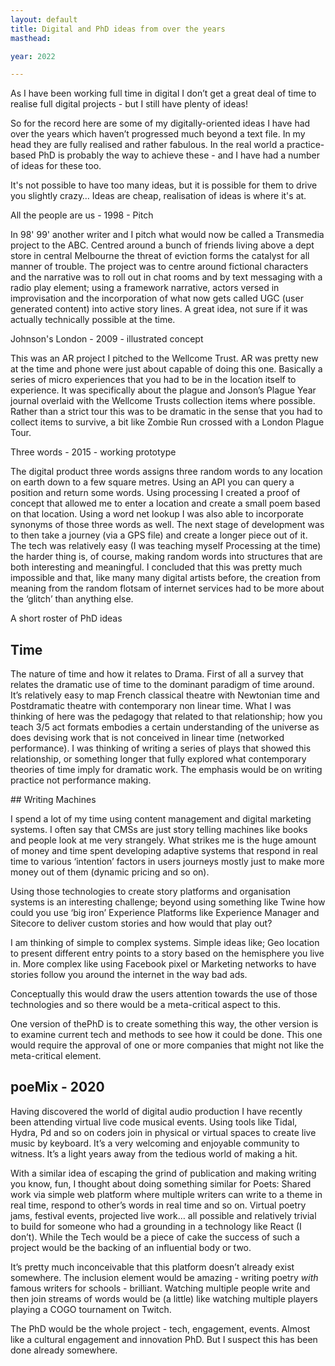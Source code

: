 ```yaml
---
layout: default
title: Digital and PhD ideas from over the years
masthead:

year: 2022

---
```


As I have been working full time in digital I don’t get a great deal of time to realise full digital projects - but I still have plenty of ideas!

So for the record here are some of my digitally-oriented ideas I have had over the years which haven’t progressed much beyond a text file. In my head they are fully realised and rather fabulous. In the real world a practice-based PhD is probably the way to achieve these - and I have had a number of ideas for these too.

It's not possible to have too many ideas, but it is possible for them to drive you slightly crazy… Ideas are cheap, realisation of ideas is where it's at.

All the people are us - 1998 - Pitch

In 98' 99' another writer and I pitch what would now be called a Transmedia project to the ABC. Centred around a bunch of friends living above a dept store in central Melbourne the threat of eviction forms the catalyst for all manner of trouble. The project was to centre around fictional characters and the narrative was to roll out in chat rooms and by text messaging with a radio play element; using a framework narrative, actors versed in improvisation and the incorporation of what now gets called UGC (user generated content) into active story lines. A great idea, not sure if it was actually technically possible at the time.

Johnson's London - 2009 - illustrated concept

This was an AR project I pitched to the Wellcome Trust. AR was pretty new at the time and phone were just about capable of doing this one. Basically a series of micro experiences that you had to be in the location itself to experience. It was specifically about the plague and Jonson’s Plague Year journal overlaid with the Wellcome Trusts collection items where possible. Rather than a strict tour this was to be dramatic in the sense that you had to collect items to survive, a bit like Zombie Run crossed with a London Plague Tour.

Three words - 2015 - working prototype

The digital product three words assigns three random words to any location on earth down to a few square metres. Using an API you can query a position and return some words. Using processing I created a proof of concept that allowed me to enter a location and create a small poem based on that location. Using a word net lookup I was also able to incorporate synonyms of those three words as well. The next stage of development was to then take a journey (via a GPS file) and create a longer piece out of it. The tech was relatively easy (I was teaching myself Processing at the time) the harder thing is, of course, making random words into structures that are both interesting and meaningful. I concluded that this was pretty much impossible and that, like many many digital artists before, the creation from meaning from the random flotsam of internet services had to be more about the ‘glitch’ than anything else. 

A short roster of PhD ideas

 ## Time 

The nature of time and how it relates to Drama. First of all a survey that relates the dramatic use of time to the dominant paradigm of time around. It’s relatively easy to map French classical theatre with Newtonian time and Postdramatic theatre with contemporary non linear time. What I was thinking of here was the pedagogy that related to that relationship; how you teach 3/5 act formats embodies a certain understanding of the universe as does devising work that is not conceived in linear time (networked performance). I was thinking of writing a series of plays that showed this relationship, or something longer that fully explored what contemporary theories of time imply for dramatic work. The emphasis would be on writing practice not performance making.

 ## Writing Machines 

I spend a lot of my time using content management and digital marketing systems. I often say that CMSs are just story telling machines like books and people look at me very strangely. What strikes me is the huge amount of money and time spent developing adaptive systems that respond in real time to various ‘intention’ factors in users journeys mostly just to make more money out of them (dynamic pricing and so on). 

Using those technologies to create story platforms and organisation systems is an interesting challenge; beyond using something like Twine how could you use ‘big iron’ Experience Platforms like Experience Manager and Sitecore to deliver custom stories and how would that play out?

I am thinking of simple to complex systems. Simple ideas like; Geo location to present different entry points to a story based on the hemisphere you live in. More complex like using Facebook pixel or Marketing networks to have stories follow you around the internet in the way bad ads. 

Conceptually this would draw the users attention towards the use of those technologies and so there would be a meta-critical aspect to this.

One version of thePhD is to create something this way, the other version is to examine current tech and methods to see how it could be done. This one would require the approval of one or more companies that might not like the meta-critical element.


 ## poeMix - 2020

Having discovered the world of digital audio production I have recently been attending virtual live code musical events. Using tools like Tidal, Hydra, Pd and so on coders join in physical or virtual spaces to create live music by keyboard. It’s a very welcoming and enjoyable community to witness. It’s a light years away from the tedious world of making a hit.

With a similar idea of escaping the grind of publication and making writing you know, fun, I thought about doing something similar for Poets: Shared work via simple web platform where multiple writers can write to a theme in real time, respond to other’s words in real time and so on. Virtual poetry jams, festival events, projected live work… all possible and relatively trivial to build for someone who had a grounding in a technology like React (I don’t). While the Tech would be a piece of cake the success of such a project would be the backing of an influential body or two.

It’s pretty much inconceivable that this platform doesn’t already exist somewhere. The inclusion element would be amazing - writing poetry *with* famous writers for schools - brilliant. Watching multiple people write and then join streams of words would be (a little) like watching multiple players playing a COGO tournament on Twitch.

The PhD would be the whole project - tech, engagement, events. Almost like a cultural engagement and innovation PhD. But I suspect this has been done already somewhere.



